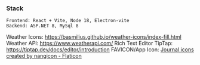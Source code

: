 ### Stack
    Frontend: React + Vite, Node 18, Electron-vite
    Backend: ASP.NET 8, MySql 8

Weather Icons: https://basmilius.github.io/weather-icons/index-fill.html
Weather API: https://www.weatherapi.com/
Rich Text Editor TipTap: https://tiptap.dev/docs/editor/introduction
FAVICON/App Icon: <a href="https://www.flaticon.com/free-icons/journal" title="journal icons">Journal icons created by nangicon - Flaticon</a>